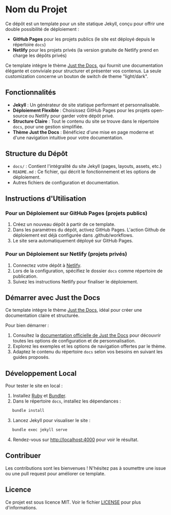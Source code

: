 # Nom du Projet

Ce dépôt est un template pour un site statique Jekyll, conçu pour offrir une double possibilité de déploiement :

- **GitHub Pages** pour les projets publics (le site est déployé depuis le répertoire `docs`)
- **Netlify** pour les projets privés (la version gratuite de Netlify prend en charge les dépôts privés)

Ce template intègre le thème [Just the Docs](https://just-the-docs.github.io/just-the-docs/), qui fournit une documentation élégante et conviviale pour structurer et présenter vos contenus. La seule customization concerne un bouton de switch de theme "light/dark".

## Fonctionnalités

- **Jekyll** : Un générateur de site statique performant et personnalisable.
- **Déploiement Flexible** : Choisissez GitHub Pages pour les projets open-source ou Netlify pour garder votre dépôt privé.
- **Structure Claire** : Tout le contenu du site se trouve dans le répertoire `docs`, pour une gestion simplifiée.
- **Thème Just the Docs** : Bénéficiez d'une mise en page moderne et d'une navigation intuitive pour votre documentation.

## Structure du Dépôt

- `docs/` : Contient l'intégralité du site Jekyll (pages, layouts, assets, etc.)
- `README.md` : Ce fichier, qui décrit le fonctionnement et les options de déploiement.
- Autres fichiers de configuration et documentation.

## Instructions d'Utilisation

### Pour un Déploiement sur GitHub Pages (projets publics)

1. Créez un nouveau dépôt à partir de ce template.
2. Dans les paramètres du dépôt, activez GitHub Pages. L'action Github de déploiement est déjà configurée dans .github/workflows.
3. Le site sera automatiquement déployé sur GitHub Pages.

### Pour un Déploiement sur Netlify (projets privés)

1. Connectez votre dépôt à [Netlify](https://www.netlify.com/).
2. Lors de la configuration, spécifiez le dossier `docs` comme répertoire de publication.
3. Suivez les instructions Netlify pour finaliser le déploiement.

## Démarrer avec Just the Docs

Ce template intègre le thème [Just the Docs](https://just-the-docs.github.io/just-the-docs/), idéal pour créer une documentation claire et structurée.

Pour bien démarrer :

1. Consultez la [documentation officielle de Just the Docs](https://just-the-docs.github.io/just-the-docs/) pour découvrir toutes les options de configuration et de personnalisation.
2. Explorez les exemples et les options de navigation offertes par le thème.
3. Adaptez le contenu du répertoire `docs` selon vos besoins en suivant les guides proposés.

## Développement Local

Pour tester le site en local :

1. Installez [Ruby](https://www.ruby-lang.org/fr/) et [Bundler](https://bundler.io/).
2. Dans le répertoire `docs`, installez les dépendances :

```bash
   bundle install
```

3. Lancez Jekyll pour visualiser le site :

```bash
   bundle exec jekyll serve
```

4. Rendez-vous sur [http://localhost:4000](http://localhost:4000) pour voir le résultat.

## Contribuer

Les contributions sont les bienvenues ! N'hésitez pas à soumettre une issue ou une pull request pour améliorer ce template.

## Licence

Ce projet est sous licence MIT. Voir le fichier [LICENSE](LICENSE) pour plus d'informations.
